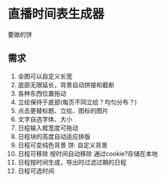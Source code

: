 # 直播时间表生成器

要做的饼

## 需求

1. 全图可以自定义长宽
2. 底部无限延长，背景自动拼接和截断
3. 各种东西位置拖动
4. 立绘保持于底部(每页不同立绘？均匀分布？)
5. 点击更替标题、立绘、图标的图片
6. 文字自选字体、大小
7. 日程输入框宽度可拖动
8. 日程块的高度自动适应排版
9. 日程可变纯色背景 饼: 自定义背景
10. 日程可移除 按时间自动移除 通过cookie?存储在本地
11. 日程按时间生成，导出时过滤过期的日程
12. 日程可选时间
